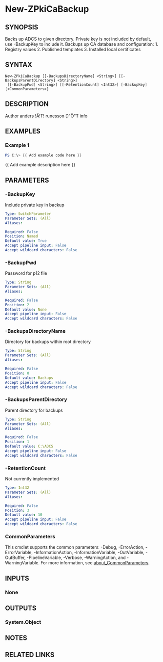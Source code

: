 ﻿---
external help file: PsZPki-help.xml
Module Name: ZPki
online version:
schema: 2.0.0
---

# New-ZPkiCaBackup

## SYNOPSIS
Backs up ADCS to given directory.
Private key is not included by default, use -BackupKey to include it.
Backups up CA database and configuration:
    1.
Registry values
    2.
Published templates
    3.
Installed local certificates

## SYNTAX

```
New-ZPkiCaBackup [[-BackupsDirectoryName] <String>] [[-BackupsParentDirectory] <String>]
 [[-BackupPwd] <String>] [[-RetentionCount] <Int32>] [-BackupKey] [<CommonParameters>]
```

## DESCRIPTION
Author anders !Ä!T!
runesson D"Ö"T info

## EXAMPLES

### Example 1
```powershell
PS C:\> {{ Add example code here }}
```

{{ Add example description here }}

## PARAMETERS

### -BackupKey
Include private key in backup

```yaml
Type: SwitchParameter
Parameter Sets: (All)
Aliases:

Required: False
Position: Named
Default value: True
Accept pipeline input: False
Accept wildcard characters: False
```

### -BackupPwd
Password for p12 file

```yaml
Type: String
Parameter Sets: (All)
Aliases:

Required: False
Position: 2
Default value: None
Accept pipeline input: False
Accept wildcard characters: False
```

### -BackupsDirectoryName
Directory for backups within root directory

```yaml
Type: String
Parameter Sets: (All)
Aliases:

Required: False
Position: 0
Default value: Backups
Accept pipeline input: False
Accept wildcard characters: False
```

### -BackupsParentDirectory
Parent directory for backups

```yaml
Type: String
Parameter Sets: (All)
Aliases:

Required: False
Position: 1
Default value: C:\ADCS
Accept pipeline input: False
Accept wildcard characters: False
```

### -RetentionCount
Not currently implemented

```yaml
Type: Int32
Parameter Sets: (All)
Aliases:

Required: False
Position: 3
Default value: 10
Accept pipeline input: False
Accept wildcard characters: False
```

### CommonParameters
This cmdlet supports the common parameters: -Debug, -ErrorAction, -ErrorVariable, -InformationAction, -InformationVariable, -OutVariable, -OutBuffer, -PipelineVariable, -Verbose, -WarningAction, and -WarningVariable. For more information, see [about_CommonParameters](http://go.microsoft.com/fwlink/?LinkID=113216).

## INPUTS

### None

## OUTPUTS

### System.Object
## NOTES

## RELATED LINKS
